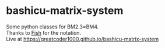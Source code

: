 # bashicu-matrix-system
Some python classes for BM2.3=BM4. <br>Thanks to [Fish](https://github.com/kyodaisuu) for the notation. <br>Live at <https://greatcoder1000.github.io/bashicu-matrix-system>
